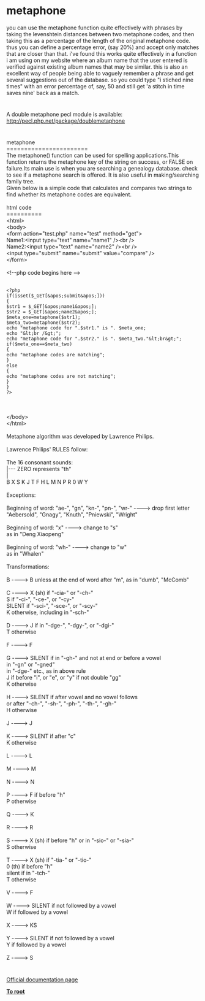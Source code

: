 # metaphone



you can use the metaphone function quite effectively with phrases by taking the levenshtein distances between two metaphone codes, and then taking this as a percentage of the length of the original metaphone code. thus you can define a percentage error, (say 20%) and accept only matches that are closer than that. i&apos;ve found this works quite effectively in a function i am using on my website where an album name that the user entered is verified against existing album names that may be similar. this is also an excellent way of people being able to vaguely remember a phrase and get several suggestions out of the database. so you could type "i stiched nine times" with an error percentage of, say, 50 and still get &apos;a stitch in time saves nine&apos; back as a match.  

#

A double metaphone pecl module is available: http://pecl.php.net/package/doublemetaphone  

#

metaphone<br>=======================<br>The metaphone() function can be used for spelling applications.This function returns the metaphone key of the string on success, or FALSE on failure.Its main use is when you are searching a genealogy database. check to see if a metaphone search is offered. It is also useful in making/searching family tree.<br>Given below is a simple code that calculates and compares two strings to find whether its metaphone codes are equivalent.<br><br>html code<br>==========<br>&lt;html&gt;<br>&lt;body&gt;<br>&lt;form action="test.php" name="test" method="get"&gt;<br>Name1:&lt;input type="text" name="name1" /&gt;&lt;br /&gt;<br>Name2:&lt;input type="text" name="name2" /&gt;&lt;br /&gt;<br>&lt;input type="submit" name="submit" value="compare" /&gt;<br>&lt;/form&gt;<br><br>&lt;!--php code begins here --&gt;<br><br>

```
<?php
if(isset($_GET[&apos;submit&apos;]))
{
$str1 = $_GET[&apos;name1&apos;];
$str2 = $_GET[&apos;name2&apos;];
$meta_one=metaphone($str1);
$meta_two=metaphone($str2);
echo "metaphone code for ".$str1." is ". $meta_one;
echo "&lt;br /&gt;";
echo "metaphone code for ".$str2." is ". $meta_two."&lt;br&gt;";
if($meta_one==$meta_two)
{
echo "metaphone codes are matching";
}
else
{
echo "metaphone codes are not matching";
}
}
?>
```
<br><br>&lt;/body&gt;<br>&lt;/html&gt;<br><br>Metaphone  algorithm was developed by Lawrence Philips.<br><br>Lawrence Philips&apos; RULES follow:<br><br> The 16 consonant sounds:<br>                                             |--- ZERO represents "th"<br>                                             |<br>      B  X  S  K  J  T  F  H  L  M  N  P  R  0  W  Y<br><br> Exceptions:<br><br>   Beginning of word: "ae-", "gn", "kn-", "pn-", "wr-"  ----&gt; drop first letter<br>                      "Aebersold", "Gnagy", "Knuth", "Pniewski", "Wright"<br><br>   Beginning of word: "x"                                ----&gt; change to "s"<br>                                      as in "Deng Xiaopeng"<br><br>   Beginning of word: "wh-"                              ----&gt; change to "w"<br>                                      as in "Whalen"<br><br> Transformations:<br><br>   B ----&gt; B      unless at the end of word after "m", as in "dumb", "McComb"<br><br>   C ----&gt; X      (sh) if "-cia-" or "-ch-"<br>           S      if "-ci-", "-ce-", or "-cy-"<br>                  SILENT if "-sci-", "-sce-", or "-scy-"<br>           K      otherwise, including in "-sch-"<br><br>   D ----&gt; J      if in "-dge-", "-dgy-", or "-dgi-"<br>           T      otherwise<br><br>   F ----&gt; F<br><br>   G ----&gt;        SILENT if in "-gh-" and not at end or before a vowel<br>                            in "-gn" or "-gned"<br>                            in "-dge-" etc., as in above rule<br>           J      if before "i", or "e", or "y" if not double "gg"<br>           K      otherwise<br><br>   H ----&gt;        SILENT if after vowel and no vowel follows<br>                         or after "-ch-", "-sh-", "-ph-", "-th-", "-gh-"<br>           H      otherwise<br><br>   J ----&gt; J<br><br>   K ----&gt;        SILENT if after "c"<br>           K      otherwise<br><br>   L ----&gt; L<br><br>   M ----&gt; M<br><br>   N ----&gt; N<br><br>   P ----&gt; F      if before "h"<br>           P      otherwise<br><br>   Q ----&gt; K<br><br>   R ----&gt; R<br><br>   S ----&gt; X      (sh) if before "h" or in "-sio-" or "-sia-"<br>           S      otherwise<br><br>   T ----&gt; X      (sh) if "-tia-" or "-tio-"<br>           0      (th) if before "h"<br>                  silent if in "-tch-"<br>           T      otherwise<br><br>   V ----&gt; F<br><br>   W ----&gt;        SILENT if not followed by a vowel<br>           W      if followed by a vowel<br><br>   X ----&gt; KS<br><br>   Y ----&gt;        SILENT if not followed by a vowel<br>           Y      if followed by a vowel<br><br>   Z ----&gt; S  

#

[Official documentation page](https://www.php.net/manual/en/function.metaphone.php)

**[To root](/README.md)**